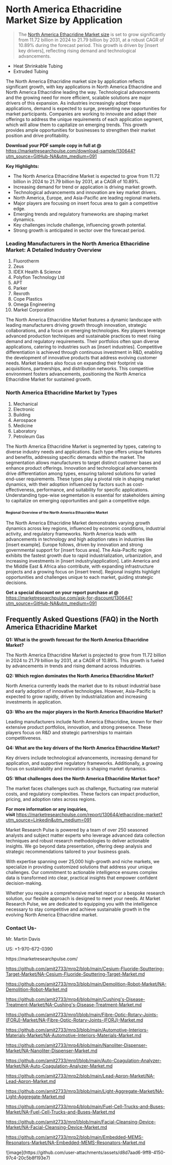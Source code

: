 <h1>North America Ethacridine Market&nbsp;Size by Application</h1><blockquote><p>The <a href="https://marketresearchpulse.com/download-sample/130644?utm_source=GitHub-NA&amp;utm_medium=091">North America Ethacridine Market size</a> is set to grow significantly from 11.72 billion in 2024 to 21.79 billion by 2031, at a robust CAGR of 10.89% during the forecast period. This growth is driven by [insert key drivers], reflecting rising demand and technological advancements.</p></blockquote><ul><li>Heat Shrinkable Tubing<li> Extruded Tubing</li></ul><p>The North America Ethacridine market size by application reflects significant growth, with key applications in North America Ethacridine and North America Ethacridine leading the way. Technological advancements and the growing need for more efficient, scalable solutions are major drivers of this expansion. As industries increasingly adopt these applications, demand is expected to surge, presenting new opportunities for market participants. Companies are working to innovate and adapt their offerings to address the unique requirements of each application segment, which will allow them to capitalize on emerging trends. This growth provides ample opportunities for businesses to strengthen their market position and drive profitability.</p><p><strong>Download your PDF sample copy in full at @ </strong><a href="https://marketresearchpulse.com/download-sample/130644?utm_source=GitHub-NA&amp;utm_medium=091">https://marketresearchpulse.com/download-sample/130644?utm_source=GitHub-NA&amp;utm_medium=091</a></p><p><strong>Key Highlights: </strong></p><ul><li>The North America Ethacridine Market is expected to grow from 11.72 billion in 2024 to 21.79 billion by 2031, at a CAGR of 10.89%.</li><li>Increasing demand for trend or application is driving market growth.</li><li>Technological advancements and innovation are key market drivers.</li><li>North America, Europe, and Asia-Pacific are leading regional markets.</li><li>Major players are focusing on insert focus area to gain a competitive edge.</li><li>Emerging trends and regulatory frameworks are shaping market dynamics.</li><li>Key challenges include challenge, influencing growth potential.</li><li>Strong growth is anticipated in sector over the forecast period.</li></ul><h3>Leading Manufacturers in the North America Ethacridine Market: A Detailed Industry Overview</h3><ol><li>Fluorotherm</li><li>Zeus</li><li>IDEX Health & Science</li><li>Polyflon Technology Ltd</li><li>APT</li><li>Parker</li><li>Rexroth</li><li>Cope Plastics</li><li>Omega Engineering</li><li>Markel Corporation</li></ol><div class="flex max-w-full flex-col flex-grow"><div class="min-h-8 text-message flex w-full flex-col items-end gap-2 whitespace-normal break-words [.text-message+&amp;]:mt-5" dir="auto" data-message-author-role="assistant" data-message-id="fd8432e4-4910-450d-b182-61b7bfb0a01f" data-message-model-slug="gpt-4o"><div class="flex w-full flex-col gap-1 empty:hidden first:pt-[3px]"><div class="markdown prose w-full break-words dark:prose-invert light"><p>The North America Ethacridine Market features a dynamic landscape with leading manufacturers driving growth through innovation, strategic collaborations, and a focus on emerging technologies. Key players leverage advanced production techniques and sustainable practices to meet rising demand and regulatory requirements. Their portfolios often span diverse applications, catering to industries such as [insert industries]. Competitive differentiation is achieved through continuous investment in R&amp;D, enabling the development of innovative products that address evolving customer needs. Market leaders also focus on expanding their footprint via acquisitions, partnerships, and distribution networks. This competitive environment fosters advancements, positioning the North America Ethacridine Market for sustained growth.</p></div></div></div></div><h3>North America Ethacridine Market by Types</h3><ol><li>Mechanical<li> Electronic<li> Building<li> Aerospace<li> Medicine<li> Laboratory<li> Petroleum Gas</li></ol><div class="flex max-w-full flex-col flex-grow"><div class="min-h-8 text-message flex w-full flex-col items-end gap-2 whitespace-normal break-words [.text-message+&amp;]:mt-5" dir="auto" data-message-author-role="assistant" data-message-id="084470be-0bb7-4664-bddf-5156b4f41249" data-message-model-slug="gpt-4o-mini"><div class="flex w-full flex-col gap-1 empty:hidden first:pt-[3px]"><div class="markdown prose w-full break-words dark:prose-invert light"><p>The North America Ethacridine Market is segmented by types, catering to diverse industry needs and applications. Each type offers unique features and benefits, addressing specific demands within the market. The segmentation allows manufacturers to target distinct customer bases and enhance product offerings. Innovation and technological advancements drive differentiation among types, ensuring tailored solutions for varied end-user requirements. These types play a pivotal role in shaping market dynamics, with their adoption influenced by factors such as cost-effectiveness, performance, and suitability for specific applications. Understanding type-wise segmentation is essential for stakeholders aiming to capitalize on emerging opportunities and gain a competitive edge.</p></div></div></div></div><h3><span style="font-size: 11px;">Regional Overview of the North America Ethacridine Market</span></h3><div class="flex max-w-full flex-col flex-grow"><div class="min-h-8 text-message flex w-full flex-col items-end gap-2 whitespace-normal break-words [.text-message+&amp;]:mt-5" dir="auto" data-message-author-role="assistant" data-message-id="e9038762-ce64-4e30-91c9-9bd413514231" data-message-model-slug="gpt-4o-mini"><div class="flex w-full flex-col gap-1 empty:hidden first:pt-[3px]"><div class="markdown prose w-full break-words dark:prose-invert light"><p>The North America Ethacridine Market demonstrates varying growth dynamics across key regions, influenced by economic conditions, industrial activity, and regulatory frameworks. North America leads with advancements in technology and high adoption rates in industries like [insert example]. Europe follows, driven by innovation and strong governmental support for [insert focus area]. The Asia-Pacific region exhibits the fastest growth due to rapid industrialization, urbanization, and increasing investments in [insert industry/application]. Latin America and the Middle East &amp; Africa also contribute, with expanding infrastructure projects and a growing focus on [insert trend]. Regional insights highlight opportunities and challenges unique to each market, guiding strategic decisions.</p></div></div></div></div><p><strong>Get a special discount on your report purchase at @ </strong><a href="https://marketresearchpulse.com/ask-for-discount/130644?utm_source=GitHub-NA&amp;utm_medium=091">https://marketresearchpulse.com/ask-for-discount/130644?utm_source=GitHub-NA&amp;utm_medium=091</a></p><h2>Frequently Asked Questions (FAQ) in the North America Ethacridine Market</h2><p><strong>Q1: What is the growth forecast for the North America Ethacridine Market?</strong></p><p>The North America Ethacridine Market is projected to grow from 11.72 billion in 2024 to 21.79 billion by 2031, at a CAGR of 10.89%. This growth is fueled by advancements in trends and rising demand across industries.</p><p><strong>Q2: Which region dominates the North America Ethacridine Market?</strong></p><p>North America currently leads the market due to its robust industrial base and early adoption of innovative technologies. However, Asia-Pacific is expected to grow rapidly, driven by industrialization and increasing investments in application.</p><p><strong>Q3: Who are the major players in the North America Ethacridine Market?</strong></p><p>Leading manufacturers include North America Ethacridine, known for their extensive product portfolios, innovation, and strong presence. These players focus on R&amp;D and strategic partnerships to maintain competitiveness.</p><p><strong>Q4: What are the key drivers of the North America Ethacridine Market?</strong></p><p>Key drivers include technological advancements, increasing demand for application, and supportive regulatory frameworks. Additionally, a growing focus on sustainability and innovation is shaping market dynamics.</p><p><strong>Q5: What challenges does the North America Ethacridine Market face?</strong></p><p>The market faces challenges such as challenge, fluctuating raw material costs, and regulatory complexities. These factors can impact production, pricing, and adoption rates across regions.</p><p><strong>For more information or any inquiries, visit&nbsp;</strong><a href="https://marketresearchpulse.com/report/130644/ethacridine-market?utm_source=Linkedin&utm_medium=091">https://marketresearchpulse.com/report/130644/ethacridine-market?utm_source=Linkedin&utm_medium=091</a></p><p>Market Research Pulse is powered by a team of over 250 seasoned analysts and subject matter experts who leverage advanced data collection techniques and robust research methodologies to deliver actionable insights. We go beyond data presentation, offering deep analysis and strategic recommendations tailored to your business goals.</p><p>With expertise spanning over 25,000 high-growth and niche markets, we specialize in providing customized solutions that address your unique challenges. Our commitment to actionable intelligence ensures complex data is transformed into clear, practical insights that empower confident decision-making.</p><p>Whether you require a comprehensive market report or a bespoke research solution, our flexible approach is designed to meet your needs. At Market Research Pulse, we are dedicated to equipping you with the intelligence necessary to stay competitive and achieve sustainable growth in the evolving North America Ethacridine market.</p><h3><strong>Contact Us-</strong></h3><p>Mr. Martin Davis</p><p>US: +1-970-672-0390</p><p>https://marketresearchpulse.com/</p><p><a href="https://github.com/amit2733/mrp2/blob/main/Cesium-Fluoride-Sputtering-Target-Market/NA-Cesium-Fluoride-Sputtering-Target-Market.md">https://github.com/amit2733/mrp2/blob/main/Cesium-Fluoride-Sputtering-Target-Market/NA-Cesium-Fluoride-Sputtering-Target-Market.md</a></p><p><a href="https://github.com/amit2733/mrp3/blob/main/Demolition-Robot-Market/NA-Demolition-Robot-Market.md">https://github.com/amit2733/mrp3/blob/main/Demolition-Robot-Market/NA-Demolition-Robot-Market.md</a></p><p><a href="https://github.com/amit2733/mrp4/blob/main/Cushing's-Disease-Treatment-Market/NA-Cushing's-Disease-Treatment-Market.md">https://github.com/amit2733/mrp4/blob/main/Cushing's-Disease-Treatment-Market/NA-Cushing's-Disease-Treatment-Market.md</a></p><p><a href="https://github.com/amit2733/mrp1/blob/main/Fibre-Optic-Rotary-Joints-(FORJ)-Market/NA-Fibre-Optic-Rotary-Joints-(FORJ)-Market.md">https://github.com/amit2733/mrp1/blob/main/Fibre-Optic-Rotary-Joints-(FORJ)-Market/NA-Fibre-Optic-Rotary-Joints-(FORJ)-Market.md</a></p><p><a href="https://github.com/amit2733/mrp3/blob/main/Automotive-Interiors-Materials-Market/NA-Automotive-Interiors-Materials-Market.md">https://github.com/amit2733/mrp3/blob/main/Automotive-Interiors-Materials-Market/NA-Automotive-Interiors-Materials-Market.md</a></p><p><a href="https://github.com/amit2733/mrp4/blob/main/Nanoliter-Dispenser-Market/NA-Nanoliter-Dispenser-Market.md">https://github.com/amit2733/mrp4/blob/main/Nanoliter-Dispenser-Market/NA-Nanoliter-Dispenser-Market.md</a></p><p><a href="https://github.com/amit2733/mrp1/blob/main/Auto-Coagulation-Analyzer-Market/NA-Auto-Coagulation-Analyzer-Market.md">https://github.com/amit2733/mrp1/blob/main/Auto-Coagulation-Analyzer-Market/NA-Auto-Coagulation-Analyzer-Market.md</a></p><p><a href="https://github.com/amit2733/mrp2/blob/main/Lead-Apron-Market/NA-Lead-Apron-Market.md">https://github.com/amit2733/mrp2/blob/main/Lead-Apron-Market/NA-Lead-Apron-Market.md</a></p><p><a href="https://github.com/amit2733/mrp3/blob/main/Light-Aggregate-Market/NA-Light-Aggregate-Market.md">https://github.com/amit2733/mrp3/blob/main/Light-Aggregate-Market/NA-Light-Aggregate-Market.md</a></p><p><a href="https://github.com/amit2733/mrp4/blob/main/Fuel-Cell-Trucks-and-Buses-Market/NA-Fuel-Cell-Trucks-and-Buses-Market.md">https://github.com/amit2733/mrp4/blob/main/Fuel-Cell-Trucks-and-Buses-Market/NA-Fuel-Cell-Trucks-and-Buses-Market.md</a></p><p><a href="https://github.com/amit2733/mrp1/blob/main/Facial-Cleansing-Device-Market/NA-Facial-Cleansing-Device-Market.md">https://github.com/amit2733/mrp1/blob/main/Facial-Cleansing-Device-Market/NA-Facial-Cleansing-Device-Market.md</a></p><p><a href="https://github.com/amit2733/mrp2/blob/main/Embedded-MEMS-Resonators-Market/NA-Embedded-MEMS-Resonators-Market.md">https://github.com/amit2733/mrp2/blob/main/Embedded-MEMS-Resonators-Market/NA-Embedded-MEMS-Resonators-Market.md</a></p>
![image](https://github.com/user-attachments/assets/d8d7aad6-9ff8-4150-97c4-20c5b8f193e7)
